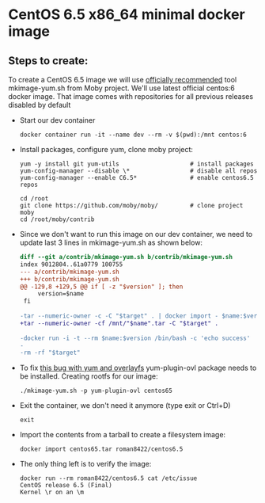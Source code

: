 # CentOS 6.5 x86_64 minimal docker image

## Steps to create:
To create a CentOS 6.5 image we will use [officially recommended](https://docs.docker.com/engine/userguide/eng-image/baseimages/) tool mkimage-yum.sh from Moby project.
We'll use latest official centos:6 docker image. That image comes with repositories for all previous releases disabled by default

- Start our dev container
    ```
    docker container run -it --name dev --rm -v $(pwd):/mnt centos:6
    ```
- Install packages, configure yum, clone moby project:
    ```
    yum -y install git yum-utils                    # install packages
    yum-config-manager --disable \*                 # disable all repos
    yum-config-manager --enable C6.5*               # enable centos6.5 repos
    
    cd /root
    git clone https://github.com/moby/moby/         # clone project moby
    cd /root/moby/contrib

    ```

- Since we don't want to run this image on our dev container, we need to update last 3 lines in mkimage-yum.sh as shown below:
    ```diff
    diff --git a/contrib/mkimage-yum.sh b/contrib/mkimage-yum.sh
    index 9012804..61a0779 100755
    --- a/contrib/mkimage-yum.sh
    +++ b/contrib/mkimage-yum.sh
    @@ -129,8 +129,5 @@ if [ -z "$version" ]; then
         version=$name
     fi
     
    -tar --numeric-owner -c -C "$target" . | docker import - $name:$version
    +tar --numeric-owner -cf /mnt/"$name".tar -C "$target" .
     
    -docker run -i -t --rm $name:$version /bin/bash -c 'echo success'
    -
    -rm -rf "$target"
    ```

- To fix [this bug with yum and overlayfs](https://github.com/moby/moby/issues/10180) yum-plugin-ovl package needs to be installed.
Creating rootfs for our image:
    ```
    ./mkimage-yum.sh -p yum-plugin-ovl centos65
    ```

- Exit the container, we don't need it anymore (type exit or Ctrl+D)
    ```
    exit
    ```

- Import the contents from a tarball to create a filesystem image:
    ```
    docker import centos65.tar roman8422/centos6.5
    ```

- The only thing left is to verify the image:
    ```
    docker run --rm roman8422/centos6.5 cat /etc/issue
    CentOS release 6.5 (Final)
    Kernel \r on an \m
    ```
